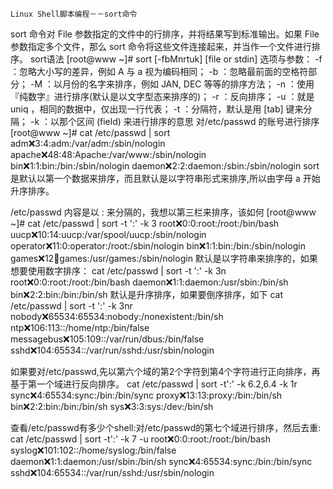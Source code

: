 	Linux Shell脚本编程－－sort命令

sort 命令对 File 参数指定的文件中的行排序，并将结果写到标准输出。如果 File 参数指定多个文件，那么 sort 命令将这些文件连接起来，并当作一个文件进行排序。
sort语法
[root@www ~]# sort [-fbMnrtuk] [file or stdin]
选项与参数：
-f  ：忽略大小写的差异，例如 A 与 a 视为编码相同；
-b  ：忽略最前面的空格符部分；
-M  ：以月份的名字来排序，例如 JAN, DEC 等等的排序方法；
-n  ：使用『纯数字』进行排序(默认是以文字型态来排序的)；
-r  ：反向排序；
-u  ：就是 uniq ，相同的数据中，仅出现一行代表；
-t  ：分隔符，默认是用 [tab] 键来分隔；
-k  ：以那个区间 (field) 来进行排序的意思
对/etc/passwd 的账号进行排序
[root@www ~]# cat /etc/passwd | sort
adm:x:3:4:adm:/var/adm:/sbin/nologin
apache:x:48:48:Apache:/var/www:/sbin/nologin
bin:x:1:1:bin:/bin:/sbin/nologin
daemon:x:2:2:daemon:/sbin:/sbin/nologin
sort 是默认以第一个数据来排序，而且默认是以字符串形式来排序,所以由字母 a 开始升序排序。
 
/etc/passwd 内容是以 : 来分隔的，我想以第三栏来排序，该如何
[root@www ~]# cat /etc/passwd | sort -t ':' -k 3
root:x:0:0:root:/root:/bin/bash
uucp:x:10:14:uucp:/var/spool/uucp:/sbin/nologin
operator:x:11:0:operator:/root:/sbin/nologin
bin:x:1:1:bin:/bin:/sbin/nologin
games:x:12:100:games:/usr/games:/sbin/nologin
默认是以字符串来排序的，如果想要使用数字排序：
cat /etc/passwd | sort -t ':' -k 3n
root:x:0:0:root:/root:/bin/bash
daemon:x:1:1:daemon:/usr/sbin:/bin/sh
bin:x:2:2:bin:/bin:/bin/sh
默认是升序排序，如果要倒序排序，如下
cat /etc/passwd | sort -t ':' -k 3nr
nobody:x:65534:65534:nobody:/nonexistent:/bin/sh
ntp:x:106:113::/home/ntp:/bin/false
messagebus:x:105:109::/var/run/dbus:/bin/false
sshd:x:104:65534::/var/run/sshd:/usr/sbin/nologin
 
如果要对/etc/passwd,先以第六个域的第2个字符到第4个字符进行正向排序，再基于第一个域进行反向排序。
cat /etc/passwd |  sort -t':' -k 6.2,6.4 -k 1r      
sync:x:4:65534:sync:/bin:/bin/sync
proxy:x:13:13:proxy:/bin:/bin/sh
bin:x:2:2:bin:/bin:/bin/sh
sys:x:3:3:sys:/dev:/bin/sh
 
查看/etc/passwd有多少个shell:对/etc/passwd的第七个域进行排序，然后去重:
cat /etc/passwd |  sort -t':' -k 7 -u
root:x:0:0:root:/root:/bin/bash
syslog:x:101:102::/home/syslog:/bin/false
daemon:x:1:1:daemon:/usr/sbin:/bin/sh
sync:x:4:65534:sync:/bin:/bin/sync
sshd:x:104:65534::/var/run/sshd:/usr/sbin/nologin